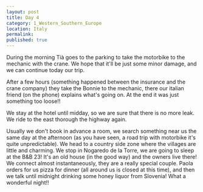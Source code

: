 ```yaml
---
layout: post
title: Day 4
category: 1_Western_Southern_Europe
location: Italy
permalink: 
published: true
---
```


During the morning Tià goes to the parking to take the motorbike to the mechanic with the crane. We hope that it'll be just some minor damage, and we can continue today our trip.

After a few hours (something happened between the insurance and the crane company) they take the Bonnie to the mechanic, there our italian friend (on the phone) explains what's going on. At the end it was just something too loose!!

We stay at the hotel until midday, so we are sure that there is no more leak. We ride to the east thorough the highway again.

Usually we don't book in advance a room, we search something near us the same day at the afternoon (as you have seen, a road trip with motorbike it's quite unpredictable). We head to a country side zone where the villages are little and charming. We stop in Nogaredo de la Torre, we are going to sleep at the B&B 23! It's an old house (in the good way) and the owners live there! We connect almost instantaneously, they are a really special couple. Paola orders for us pizza for dinner (all around us is closed at this time), and then we talk until midnight drinking some honey liquor from Slovenia! What a wonderful night!!


